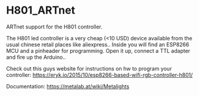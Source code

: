 # H801_ARTnet
ARTnet support for the H801 controller.

The H801 led controller is a very cheap (<10 USD) device available from the usual chinese retail places like aliexpress..
Inside you will find an ESP8266 MCU and a pinheader for programming.
Open it up, connect a TTL adapter and fire up the Arduino..

Check out this guys website for instructions on hw to program your controller:
https://eryk.io/2015/10/esp8266-based-wifi-rgb-controller-h801/


Documentation: 
https://metalab.at/wiki/Metalights

